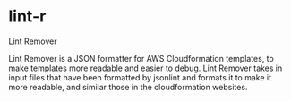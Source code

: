 lint-r
======

Lint Remover

Lint Remover is a JSON formatter for AWS Cloudformation templates, to make templates more readable and easier to debug.
Lint Remover takes in input files that have been formatted by jsonlint and formats it to make it more readable, and similar
those in the cloudformation websites.
